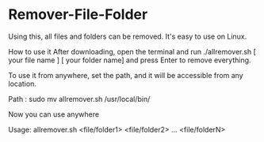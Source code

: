 # Remover-File-Folder
Using this, all files and folders can be removed. It's easy to use on Linux.

How to use it
After downloading, open the terminal and run
./allremover.sh [ your file name ] [ your folder name] and press Enter to remove everything.

To use it from anywhere, set the path, and it will be accessible from any location.

Path : sudo mv allremover.sh /usr/local/bin/

Now you can use anywhere


Usage: allremover.sh <file/folder1> <file/folder2> ... <file/folderN>
